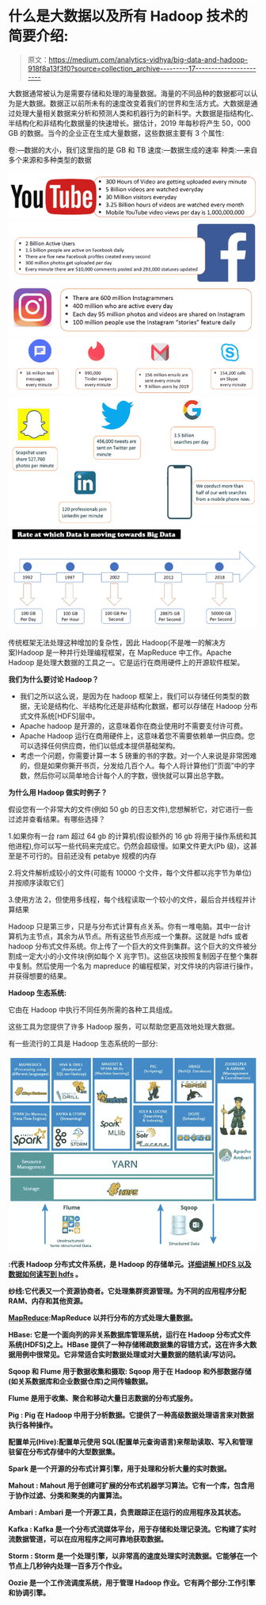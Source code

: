 # 什么是大数据以及所有 Hadoop 技术的简要介绍:

> 原文：<https://medium.com/analytics-vidhya/big-data-and-hadoop-918f8a13f3f0?source=collection_archive---------17----------------------->

大数据通常被认为是需要存储和处理的海量数据。海量的不同品种的数据都可以认为是大数据。数据正以前所未有的速度改变着我们的世界和生活方式。大数据是通过处理大量相关数据来分析和预测人类和机器行为的新科学。大数据是指结构化、半结构化和非结构化数据量的快速增长。据估计，2019 年每秒将产生 50，000 GB 的数据。当今的企业正在生成大量数据，这些数据主要有 3 个属性:

卷:—数据的大小，我们这里指的是 GB 和 TB
速度:—数据生成的速率
种类:—来自多个来源和多种类型的数据

![](img/16bf8251df843ca495f1947ada7e1798.png)![](img/be66a069252bc85acf7b86f35b9f6383.png)![](img/1864bb0e71eb8c04cfd45ba9136033b2.png)![](img/6b1109c16c171ec606caebb7fff79ad1.png)![](img/41f395d32d98081f4d26c6a40ca77c60.png)![](img/b503401e5e7d1a6d705873aaf6ab2d3f.png)

传统框架无法处理这种增加的复杂性，因此 Hadoop(不是唯一的解决方案)Hadoop 是一种并行处理编程框架，在 MapReduce 中工作。Apache Hadoop 是处理大数据的工具之一。它是运行在商用硬件上的开源软件框架。

**我们为什么要讨论 Hadoop？**

*   我们之所以这么说，是因为在 hadoop 框架上，我们可以存储任何类型的数据，无论是结构化、半结构化还是非结构化数据，都可以存储在 Hadoop 分布式文件系统[HDFS]层中。
*   Apache hadoop 是开源的，这意味着你在商业使用时不需要支付许可费。
*   Apache Hadoop 运行在商用硬件上，这意味着您不需要依赖单一供应商。您可以选择任何供应商，他们以低成本提供基础架构。
*   考虑一个问题，你需要计算一本 5 磅重的书的字数。对一个人来说是非常困难的，但是如果你撕开书页，分发给几百个人。每个人将计算他们“页面”中的字数，然后你可以简单地合计每个人的字数，很快就可以算出总字数。

**为什么用 Hadoop 做实时例子？**

假设您有一个非常大的文件(例如 50 gb 的日志文件),您想解析它，对它进行一些过滤并查看结果。有哪些选择？

1.如果你有一台 ram 超过 64 gb 的计算机(假设额外的 16 gb 将用于操作系统和其他进程),你可以写一些代码来完成它。仍然会超级慢。如果文件更大(Pb 级)，这甚至是不可行的。目前还没有 petabye 规模的内存

2.将文件解析成较小的文件(可能有 10000 个文件，每个文件都以兆字节为单位)并按顺序读取它们

3.使用方法 2，但使用多线程，每个线程读取一个较小的文件，最后合并线程并计算结果

Hadoop 只是第三步，只是与分布式计算有点关系。你有一堆电脑。其中一台计算机为主节点，其余为从节点。所有这些节点形成一个集群。这就是 hdfs 或者 hadoop 分布式文件系统。你上传了一个巨大的文件到集群。这个巨大的文件被分割成一定大小的小文件块(例如每个 X 兆字节)。这些区块按照复制因子在整个集群中复制。然后使用一个名为 mapreduce 的编程框架，对文件块的内容进行操作，并获得想要的结果。

**Hadoop 生态系统:**

它由在 Hadoop 中执行不同任务所需的各种工具组成。

这些工具为您提供了许多 Hadoop 服务，可以帮助您更高效地处理大数据。

有一些流行的工具是 Hadoop 生态系统的一部分:

![](img/dd9dfe0b306e93dec4bd3d99c470126e.png)

[](/@msdilli1997/all-about-hadoop-and-its-ecosystem-d17ef4760dba)**:代表 Hadoop 分布式文件系统，是 Hadoop 的存储单元。[详细讲解 HDFS 以及数据如何读写到 hdfs](/@msdilli1997/all-about-hadoop-and-its-ecosystem-d17ef4760dba) 。**

**纱线:它代表又一个资源协商者。它处理集群资源管理。为不同的应用程序分配 RAM、内存和其他资源。**

**[**MapReduce**](/@msdilli1997/all-about-hadoop-and-its-ecosystem-d17ef4760dba):MapReduce 以并行分布的方式处理大量数据。**

****HBase:** 它是一个面向列的非关系数据库管理系统，运行在 Hadoop 分布式文件系统(HDFS)之上。HBase 提供了一种存储稀疏数据集的容错方式，这在许多大数据用例中很常见。它非常适合实时数据处理或对大量数据的随机读/写访问。**

****Sqoop** 和 **Flume** 用于数据收集和摄取: **Sqoop** 用于在 Hadoop 和外部数据存储(如关系数据库和企业数据仓库)之间传输数据。**

****Flume** 是用于收集、聚合和移动大量日志数据的分布式服务。**

****Pig** : Pig 在 Hadoop 中用于分析数据。它提供了一种高级数据处理语言来对数据执行各种操作。**

**配置单元(Hive):配置单元使用 SQL(配置单元查询语言)来帮助读取、写入和管理驻留在分布式存储中的大型数据集。**

**Spark 是一个开源的分布式计算引擎，用于处理和分析大量的实时数据。**

****Mahout** : Mahout 用于创建可扩展的分布式机器学习算法。它有一个库，包含用于协作过滤、分类和聚类的内置算法。**

****Ambari** : Ambari 是一个开源工具，负责跟踪正在运行的应用程序及其状态。**

****Kafka** : Kafka 是一个分布式流媒体平台，用于存储和处理记录流。它构建了实时流数据管道，可以在应用程序之间可靠地获取数据。**

****Storm** : Storm 是一个处理引擎，以非常高的速度处理实时流数据。它能够在一个节点上几秒钟内处理一百多万个作业。**

**Oozie 是一个工作流调度系统，用于管理 Hadoop 作业。它有两个部分:工作引擎和协调引擎。**